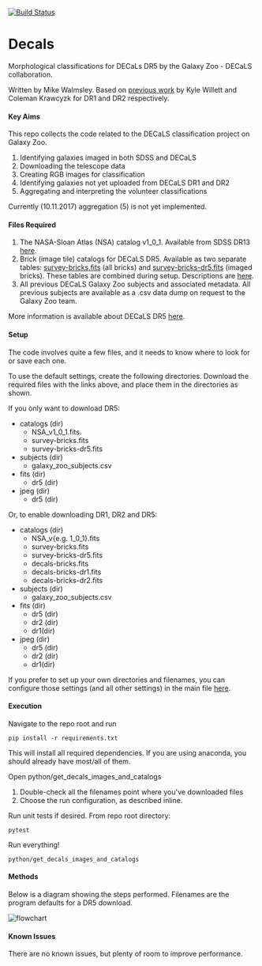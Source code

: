 [![Build Status](https://travis-ci.org/zooniverse/decals.svg?branch=master)](https://travis-ci.org/zooniverse/decals)

# Decals

Morphological classifications for DECaLs DR5 by the Galaxy Zoo - DECaLS collaboration.

Written by Mike Walmsley.
Based on [previous work](https://github.com/willettk/decals)
by Kyle Willett and Coleman Krawcyzk for DR1 and DR2 respectively.

#### Key Aims

This repo collects the code related to the DECaLS classification project on Galaxy Zoo.
1. Identifying galaxies imaged in both SDSS and DECaLS
2. Downloading the telescope data
3. Creating RGB images for classification
4. Identifying galaxies not yet uploaded from DECaLS DR1 and DR2
5. Aggregating and interpreting the volunteer classifications

Currently (10.11.2017) aggregation (5) is not yet implemented.

#### Files Required

1. The NASA-Sloan Atlas (NSA) catalog v1_0_1. Available from
SDSS DR13 [here](http://skyserver.sdss.org/dr13/en/help/browser/browser.aspx#&&history=description+nsatlas+U).
2. Brick (image tile) catalogs for DECaLS DR5. Available as two separate tables:
[survey-bricks.fits](http://portal.nersc.gov/project/cosmo/data/legacysurvey/dr5/survey-bricks.fits.gz) (all bricks) and [survey-bricks-dr5.fits](http://portal.nersc.gov/project/cosmo/data/legacysurvey/dr5/survey-bricks-dr5.fits.gz) (imaged bricks).
These tables are combined during setup.
Descriptions are [here](http://legacysurvey.org/dr5/files/).
3. All previous DECaLS Galaxy Zoo subjects and associated metadata.
All previous subjects are available as a .csv data dump on request to the Galaxy Zoo team.

More information is available about DECaLS DR5 [here](http://legacysurvey.org/dr5/).

#### Setup

The code involves quite a few files, and it needs to know where to look
 for or save each one.

To use the default settings, create the following directories.
Download the required files with the links above, and place them
in the directories as shown.

If you only want to download DR5:

+ catalogs (dir)
    - NSA_v1_0_1.fits.
    - survey-bricks.fits
    - survey-bricks-dr5.fits
+ subjects (dir)
    - galaxy_zoo_subjects.csv
+ fits (dir)
    + dr5 (dir)
+ jpeg (dir)
    + dr5 (dir)

Or, to enable downloading DR1, DR2 and DR5:

+ catalogs (dir)
    - NSA_v{e.g. 1_0_1}.fits
    - survey-bricks.fits
    - survey-bricks-dr5.fits
    - decals-bricks.fits
    - decals-bricks-dr1.fits
    - decals-bricks-dr2.fits
+ subjects (dir)
    - galaxy_zoo_subjects.csv
+ fits (dir)
    + dr5 (dir)
    + dr2 (dir)
    + dr1(dir)
+ jpeg (dir)
    + dr5 (dir)
    + dr2 (dir)
    + dr1(dir)

If you prefer to set up your own directories and filenames,
you can configure those settings (and all other settings) in the main file [here](https://github.com/zooniverse/decals/python/get_decals_images_and_catalogs.py).


#### Execution
Navigate to the repo root and run

`pip install -r requirements.txt`

This will install all required dependencies.
If you are using anaconda, you should already have most/all of them.

Open python/get_decals_images_and_catalogs
1. Double-check all the filenames point where you've downloaded files
2. Choose the run configuration, as described inline.

Run unit tests if desired. From repo root directory:

`pytest`

Run everything!

`python/get_decals_images_and_catalogs`


#### Methods

Below is a diagram showing the steps performed. Filenames are the program defaults for a DR5 download.

![flowchart](https://www.lucidchart.com/publicSegments/view/7a2db1ef-4fda-460a-9397-1cea25bd9451/image.jpeg)

#### Known Issues

There are no known issues, but plenty of room to improve performance.